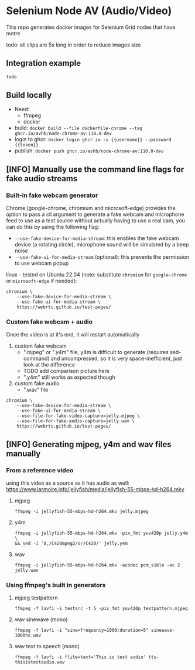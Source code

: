 # Selenium Node AV (Audio/Video)

This repo generates docker images for Selenium Grid nodes that have motre  

todo: all clips are 5s long in order to reduce images size

## Integration example

```python
todo
```

## Build locally

- Need:
  - ffmpeg
  - docker
- build:         `docker build --file dockerfile-chrome --tag ghcr.io/avhb/node-chrome-av:110.0-dev`
- login to ghcr: `docker login ghcr.io -u {{username}} --password {{token}}`
- publish:       `docker push ghcr.io/avhb/node-chrome-av:110.0-dev`

## [INFO] Manually use the command line flags for fake audio streams

### Built-in fake webcam generator

Chrome (google-chrome, chromium and microsoft-edge) provides the option to pass a cli argument to generate a fake webcam and microphone feed to use as a test source without actually having to use a real cam, you can do this by using the following flag:
- `--use-fake-device-for-media-stream`: this enables the fake webcam device (a rotating circle), microphone sound will be simulated by a beep noise
- `--use-fake-ui-for-media-stream` (optional): this prevents the permission to use webcam popup

linux - tested on Ubuntu 22.04 (note: substitute `chromium` for `google-chrome` or `microsoft-edge` if needed):
```
chromium \
    --use-fake-device-for-media-stream \
    --use-fake-ui-for-media-stream \
    https://webrtc.github.io/test-pages/
```

### Custom fake webcam + audio

Once the video is at it's end, it will restart automatically

1. custom fake webcam
   - ".mjpeg" or ".y4m" file, y4m is difficult to generate (requires sed-command) and uncompressed, so it is very space-inefficient, just look at the difference
   - TODO add comparison picture here
   - ".y4m" still works as expected though
2. custom fake audio
   - ".wav" file

```
chromium \
    --use-fake-device-for-media-stream \
    --use-fake-ui-for-media-stream \
    --use-file-for-fake-video-capture=jelly.mjpeg \
    --use-file-for-fake-audio-capture=jelly.wav \
    https://webrtc.github.io/test-pages/
```

## [INFO] Generating mjpeg, y4m and wav files manually

### From a reference video

using this video as a source as it has audio as well: https://www.larmoire.info/jellyfish/media/jellyfish-55-mbps-hd-h264.mkv

1. mjpeg
   ```
   ffmpeg -i jellyfish-55-mbps-hd-h264.mkv jelly.mjpeg
   ```
2. y4m
   ```
   ffmpeg -i jellyfish-55-mbps-hd-h264.mkv -pix_fmt yuv420p jelly.y4m \
   && sed -i '0,/C420mpeg2/s//C420/' jelly.y4m
   ```
3. wav
   ```
   ffmpeg -i jellyfish-55-mbps-hd-h264.mkv -acodec pcm_s16le -ac 2 jelly.wav
   ```

### Using ffmpeg's built in generators

1. mjpeg testpattern
   ```
   ffmpeg -f lavfi -i testsrc -t 5 -pix_fmt yuv420p testpattern.mjpeg
   ```
2. wav sinewave (mono)
   ```
   ffmpeg -f lavfi -i "sine=frequency=1000:duration=5" sinewave-1000hz.wav
   ```
3. wav text to speech (mono)
   ```
   ffmpeg -f lavfi -i flite=text='This is test audio' tts-thisistestaudio.wav
   ```